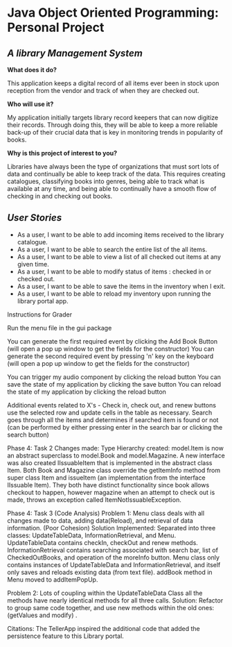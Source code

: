 # Java Object Oriented Programming: Personal Project 

## *A library Management System*

**What does it do?**

This application keeps a digital record of all items ever been in stock upon reception
from the vendor and track of when they are checked out. 


**Who will use it?**

My application initially targets library 
record keepers that can now digitize their records. 
Through doing this, they will be able to keep a more reliable 
back-up of their crucial data that is key in monitoring trends in popularity of books.

**Why is this project of interest to you?**

Libraries have always been the type of organizations that must sort lots of data 
and continually be able to keep track of the data. This requires creating catalogues, 
classifying books into genres, being able to track what is available at any time, 
and being able to continually have a smooth flow of checking in and checking out books.


## *User Stories*
- As a user, I want to be able to add incoming items received to the library catalogue.
- As a user, I want to be able to search the entire list of the all items.
- As a user, I want to be able to view a list of all checked out items at any given time.
- As a user, I want to be able to modify status of items : checked in or checked out.
- As a user, I want to be able to save the items in the inventory when I exit.
- As a user, I want to be able to reload my inventory upon running the library portal app.

Instructions for Grader

Run the menu file in the gui package

You can generate the first required event by clicking the Add Book Button (will open a pop up window to get the fields
for the constructor)
You can generate the second required event by pressing 'n' key on the keyboard (will open a pop up window to get the fields
for the constructor)

You can trigger my audio component by clicking the reload button
You can save the state of my application by clicking the save button
You can reload the state of my application by clicking the reload button

Additional events related to X's - Check in, check out, and renew buttons use the selected row and update cells in the 
table as necessary. Search goes through all the items and determines if searched item is found or not (can be performed
by either pressing enter in the search bar or clicking the search button)

Phase 4: Task 2
Changes made:
Type Hierarchy created: model.Item is now an abstract superclass
to model.Book and model.Magazine. A new interface was also created IIssuableItem 
that is implemented in the abstract class Item. Both Book and Magazine class override
the getItemInfo method from super class Item and issueItem (an implementation from the interface IIssuable Item).
They both have distinct functionality since book allows checkout to happen, however magazine when an attempt to check out
is made, throws an exception called ItemNotIssuableException.

Phase 4: Task 3 (Code Analysis)
Problem 1: Menu class deals with all changes made to data, adding data(Reload), and retrieval of data information. (Poor Cohesion)
Solution Implemented: Separated into three classes: UpdateTableData, InformationRetrieval, and Menu.
UpdateTableData contains checkIn, checkOut and renew methods.
InformationRetrieval contains searching associated with search bar, list of CheckedOutBooks, and operation of the moreInfo
button.
Menu class only contains instances of UpdateTableData and InformationRetrieval, and itself only saves and reloads existing data
(from text file).
addBook method in Menu moved to addItemPopUp.

Problem 2: Lots of coupling within the UpdateTableData Class all the methods have nearly identical methods for all three calls.
Solution: Refactor to group same code together, and use new methods within the old ones: (getValues and modify) .

Citations:
The TellerApp inspired the additional code that added the persistence feature to this Library portal.
